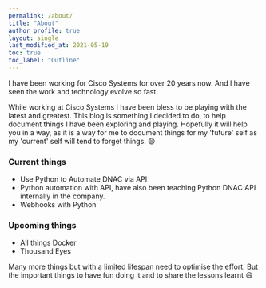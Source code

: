```yaml
---
permalink: /about/
title: "About"
author_profile: true
layout: single
last_modified_at: 2021-05-19
toc: true
toc_label: "Outline"
---
```


I have been working for Cisco Systems for over 20 years now. And I have seen the work and technology evolve so fast.

While working at Cisco Systems I have been bless to be playing with the latest and greatest.
This blog is something I decided to do, to help document things I have been exploring and playing. Hopefully it will help you in a way, as it is a way for me to document things for my 'future' self as my 'current' self will tend to forget things. :smile: 

### Current things
- Use Python to Automate DNAC via API
- Python automation with API, have also been teaching Python DNAC API internally in the company.
- Webhooks with Python 

### Upcoming things
- All things Docker
- Thousand Eyes

Many more things but with a limited lifespan need to optimise the effort. 
But the important things to have fun doing it and to share the lessons learnt
:smile: 
